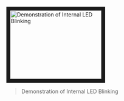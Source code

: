 <a href="http://www.youtube.com/watch?feature=player_embedded&v=Xe242vkh8Xo&list=PLlDmQrapOPoI81cNX5rbt9q5gyuW65E6B&t=0s&index=3" target="_blank"><img src="http://img.youtube.com/vi/Xe242vkh8Xo/0.jpg" 
alt="Demonstration of Internal LED Blinking" width="240" height="180" border="10" /></a>
> Demonstration of Internal LED Blinking
